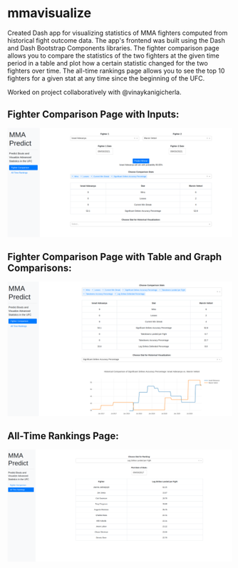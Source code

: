 # mmavisualize
Created Dash app for visualizing statistics of MMA fighters computed from historical fight outcome data. 
The app's frontend was built using the Dash and Dash Bootstrap Components libraries. 
The fighter comparison page allows you to compare the statistics of the two fighters at the given time period in a table and plot how a certain statistic changed for the two fighters over time. 
The all-time rankings page allows you to see the top 10 fighters for a given stat at any time since the beginning of the UFC.


Worked on project collaboratively with @vinaykanigicherla.
## Fighter Comparison Page with Inputs:
![Fighter Comparison Page with Inputs](https://github.com/vinod-kanigicherla/mmavisualize/blob/main/images/compare%20page.png)
<br />
## Fighter Comparison Page with Table and Graph Comparisons:
![Fighter Comparison Page with Table and Graph](https://github.com/vinod-kanigicherla/mmavisualize/blob/main/images/compare%20page%202.png)
<br />
## All-Time Rankings Page:
![All-Time Rankings Page](https://github.com/vinod-kanigicherla/mmavisualize/blob/main/images/all%20time%20ranking%20page.png)
